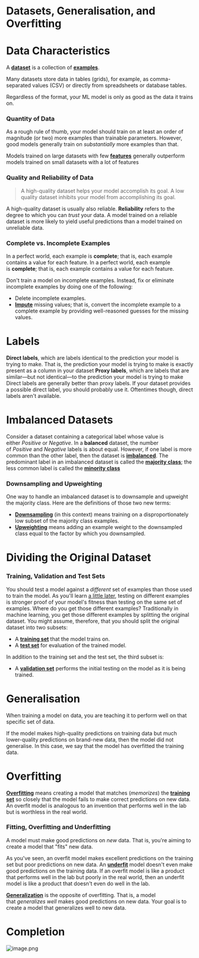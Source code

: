 # Datasets, Generalisation, and Overfitting

# Data Characteristics

A [**dataset**](https://developers.google.com/machine-learning/glossary#dataset) is a collection of [**examples**](https://developers.google.com/machine-learning/glossary#example).

Many datasets store data in tables (grids), for example, as comma-separated values (CSV) or directly from spreadsheets or database tables.

Regardless of the format, your ML model is only as good as the data it trains on.

### Quantity of Data

As a rough rule of thumb, your model should train on at least an order of magnitude (or two) more examples than trainable parameters. However, good models generally train on *substantially* more examples than that.

Models trained on large datasets with few [**features**](https://developers.google.com/machine-learning/glossary#feature) generally outperform models trained on small datasets with a lot of features

### Quality and Reliability of Data

> A high-quality dataset helps your model accomplish its goal. A low quality dataset inhibits your model from accomplishing its goal.
> 

A high-quality dataset is usually also reliable. **Reliability** refers to the degree to which you can *trust* your data. A model trained on a reliable dataset is more likely to yield useful predictions than a model trained on unreliable data.

### Complete vs. Incomplete Examples

In a perfect world, each example is **complete**; that is, each example contains a value for each feature.
In a perfect world, each example is **complete**; that is, each example contains a value for each feature.

Don't train a model on incomplete examples. Instead, fix or eliminate incomplete examples by doing one of the following:

- Delete incomplete examples.
- [**Impute**](https://developers.google.com/machine-learning/glossary#value-imputation) missing values; that is, convert the incomplete example to a complete example by providing well-reasoned guesses for the missing values.

# Labels

**Direct labels**, which are labels identical to the prediction your model is trying to make. That is, the prediction your model is trying to make is exactly present as a column in your dataset
**Proxy labels**, which are labels that are similar—but not identical—to the prediction your model is trying to make
Direct labels are generally better than proxy labels. If your dataset provides a possible direct label, you should probably use it. Oftentimes though, direct labels aren't available.

# Imbalanced Datasets

Consider a dataset containing a categorical label whose value is either *Positive* or *Negative*. In a **balanced** dataset, the number of *Positive* and *Negative* labels is about equal. However, if one label is more common than the other label, then the dataset is [**imbalanced**](https://developers.google.com/machine-learning/glossary#class_imbalanced_data_set). The predominant label in an imbalanced dataset is called the [**majority class**](https://developers.google.com/machine-learning/glossary#majority_class); the less common label is called the [**minority class**](https://developers.google.com/machine-learning/glossary#minority_class)

### Downsampling and Upweighting

One way to handle an imbalanced dataset is to downsample and upweight the majority class. Here are the definitions of those two new terms:

- [**Downsampling**](https://developers.google.com/machine-learning/glossary#downsampling) (in this context) means training on a disproportionately low subset of the majority class examples.
- [**Upweighting**](https://developers.google.com/machine-learning/glossary#upweighting) means adding an example weight to the downsampled class equal to the factor by which you downsampled.

# Dividing the Original Dataset

### Training, Validation and Test Sets

You should test a model against a *different* set of examples than those used to train the model. As you'll learn [a little later](https://developers.google.com/machine-learning/crash-course/overfitting/dividing-datasets#additional_problems_with_test_sets), testing on different examples is stronger proof of your model's fitness than testing on the same set of examples. Where do you get those different examples? Traditionally in machine learning, you get those different examples by splitting the original dataset. You might assume, therefore, that you should split the original dataset into two subsets:

- A [**training set**](https://developers.google.com/machine-learning/glossary#training-set) that the model trains on.
- A [**test set**](https://developers.google.com/machine-learning/glossary#test-set) for evaluation of the trained model.

In addition to the training set and the test set, the third subset is:

- A [**validation set**](https://developers.google.com/machine-learning/glossary#validation-set) performs the initial testing on the model as it is being trained.

# Generalisation

When training a model on data, you are teaching it to perform well on that specific set of data. 

If the model makes high-quality predictions on training data but much lower-quality predictions on brand-new data, then the model did not generalise. In this case, we say that the model has overfitted the training data.

# Overfitting

[**Overfitting**](https://developers.google.com/machine-learning/glossary#overfitting) means creating a model that matches (*memorizes*) the [**training set**](https://developers.google.com/machine-learning/glossary#training-set) so closely that the model fails to make correct predictions on new data. An overfit model is analogous to an invention that performs well in the lab but is worthless in the real world.

### Fitting, Overfitting and Underfitting

A model must make good predictions on *new* data. That is, you're aiming to create a model that "fits" new data.

As you've seen, an overfit model makes excellent predictions on the training set but poor predictions on new data. An [**underfit**](https://developers.google.com/machine-learning/glossary#underfitting) model doesn't even make good predictions on the training data. If an overfit model is like a product that performs well in the lab but poorly in the real world, then an underfit model is like a product that doesn't even do well in the lab.

[**Generalization**](https://developers.google.com/machine-learning/glossary#generalization) is the opposite of overfitting. That is, a model that *generalizes well* makes good predictions on new data. Your goal is to create a model that generalizes well to new data.

# Completion

![image.png](image.png)